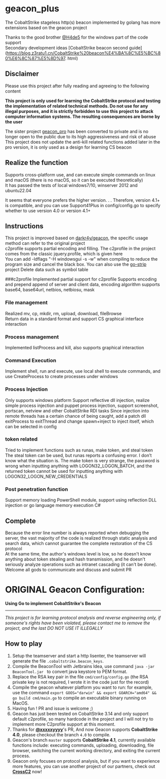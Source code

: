 # geacon_plus
The CobaltStrike stageless http(s) beacon implemented by golang has more extensions based on the geacon project

Thanks to the good brother [@H4de5](https://github.com/H4de5-7) for the windows part of the code support  
Secondary development ideas [CobaltStrike beacon second guide] (https://blog.z3ratu1.cn/CobaltStrike%20beacon%E4%BA%8C%E5%BC%80%E6%8C%87%E5%8D%97. html)

## Disclaimer
Please use this project after fully reading and agreeing to the following content  

**This project is only used for learning the CobaltStrike protocol and testing the implementation of related technical methods.
Do not use for any illegal purposes, and it is strictly forbidden to use this project to attack computer information systems. The resulting consequences are borne by the user**  

The sister project [geacon_pro](https://github.com/H4de5-7/geacon_pro) has been converted to private and is no longer open to the public due to its high aggressiveness and risk of abuse  
This project does not update the anti-kill related functions added later in the pro version, it is only used as a design for learning CS beacon


## Realize the function
Supports cross-platform use, and can execute simple commands on linux and macOS (there is no macOS, so it can be executed theoretically)  
It has passed the tests of local windows7/10, winserver 2012 and ubuntu22.04  

It seems that everyone prefers the higher version. . . Therefore, version 4.1+ is compatible, and you can use Support41Plus in config/config.go to specify whether to use version 4.0 or version 4.1+

## Instructions
This project is improved based on [darkr4y/geacon](https://github.com/darkr4y/geacon), the specific usage method can refer to the original project  
c2profile supports partial encoding and filling. The c2profile in the project comes from the classic jquery.profile, which is given here  
You can add -ldflags "-H windowsgui -s -w" when compiling to reduce the program size and cancel the black box. You can also use the [go-strip](https://github.com/boy-hack/go-strip) project Delete data such as symbol table


###c2profile
Implemented partial support for c2profile
Supports encoding and prepend append of server and client data, encoding algorithm supports base64, base64url, netbios, netbiosu, mask

### File management
Realized mv, cp, mkdir, rm, upload, download, fileBrowse  
Return data in a standard format and support CS graphical interface interaction

### Process management
Implemented listProcess and kill, also supports graphical interaction

### Command Execution
Implement shell, run and execute, use local shell to execute commands, and use CreateProcess to create processes under windows

### Process Injection
Only supports windows platform
Support reflective dll injection, realize simple process injection and puppet process injection, support screenshot, portscan, netview and other CobaltStrike RDI tasks
Since injection into remote threads has a certain chance of being caught, add a patch dll exitProcess to exitThread and change spawn+inject to inject itself, which can be selected in config

### token related
Tried to implement functions such as runas, make token, and steal token
The steal token can be used, but runas reports a confusing error. I don’t know what the situation is.
The make token is very strange, the password is wrong when inputting anything with LOGON32_LOGON_BATCH, and the returned token cannot be used for inputting anything with LOGON32_LOGON_NEW_CREDENTIALS

### Post penetration function
Support memory loading PowerShell module, support using reflection DLL injection or go language memory execution C#

## Complete
Because the error line number is always reported when debugging the server, the vast majority of the code is realized through static analysis and search data, which cannot guarantee the complete restoration of the CS protocol  
At the same time, the author's windows level is low, so he doesn't know anything about token stealing and hash transmission, and he doesn't seriously analyze operations such as intranet cascading (it can't be done). Welcome all gods to communicate and discuss and submit PR


# ORIGINAL Geacon Configuration:

**Using Go to implement CobaltStrike's Beacon**

----

*This project is for learning protocol analysis and reverse engineering only, if someone's rights have been violated, please contact me to remove the project, and the last DO NOT USE IT ILLEGALLY*



## How to play

1. Setup the teamserver and start a http lisenter, the teamserver will generate the file `.cobaltstrike.beacon_keys`.
2. Compile the BeaconTool with Jetbrains Idea, use command `java -jar BeaconTool.jar ` to convert java keystore to PEM format.
3. Replace the RSA key pair in the file `cmd/config/config.go` (the RSA private key is not required, I wrote it in the code just for the record)
4. Compile the geacon whatever platform you want to run: for example, use the command `export GOOS="darwin" && export GOARCH="amd64" && go build cmd/main.go` to compile an executable binary running on MacOS. 
5. Having fun ! PR and issue is welcome ;)
6. Geacon has just been tested on CobaltStrike 3.14 and only support default c2profile, so many hardcode in the project and I will not try to implement more C2profile support at this moment.
7. Thanks for **[@xxxxxyyyy](https://github.com/xxxxxyyyy)**'s PR, And now Geacon supports **CobaltStrike 4.0**, please checkout the branch `4.0` to compile.
8. Geacon's branch `master` supports **CobaltStrike 4.1**, currently available functions include: executing commands, uploading, downloading, file browser, switching the current working directory, and exiting the current process.
9. Geacon only focuses on protocol analysis, but if you want to experience more features, you can use another project of our partners, check out **[CrossC2](https://github.com/gloxec/CrossC2)** now!
